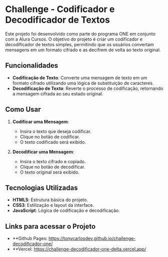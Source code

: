 # Challenge - Codificador e Decodificador de Textos

Este projeto foi desenvolvido como parte do programa ONE em conjunto com a Alura Cursos. O objetivo do projeto é criar um codificador e decodificador de textos simples, permitindo que os usuários convertam mensagens em um formato cifrado e as decifrem de volta ao texto original.

## Funcionalidades

- **Codificação de Texto**: Converte uma mensagem de texto em um formato cifrado utilizando uma lógica de substituição de caracteres.
- **Decodificação de Texto**: Reverte o processo de codificação, retornando a mensagem cifrada ao seu estado original.

## Como Usar

1. **Codificar uma Mensagem**:
   - Insira o texto que deseja codificar.
   - Clique no botão de codificar.
   - O texto codificado será exibido.

2. **Decodificar uma Mensagem**:
   - Insira o texto cifrado e copiado.
   - Clique no botão de decodificar.
   - O texto original será exibido.

## Tecnologias Utilizadas

- **HTML5**: Estrutura básica do projeto.
- **CSS3**: Estilização e layout da interface.
- **JavaScript**: Lógica de codificação e decodificação.

## Links para acessar o Projeto

- **Github Pages: https://tonycarlosdev.github.io/challenge-decodificador-one/ 
- **Vercel: https://challenge-decodificador-one-delta.vercel.app/